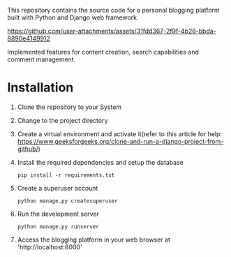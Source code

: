 This repository contains the source code for a personal blogging platform built with Python and Django web framework.

https://github.com/user-attachments/assets/31fdd367-2f9f-4b26-bbda-8890e4149912

Implemented features for content creation, search capabilities and comment management.

# Installation

1. Clone the repository to your System

2. Change to the project directory

3. Create a virtual environment and activate it(refer to this article for help: https://www.geeksforgeeks.org/clone-and-run-a-django-project-from-github/)

4. Install the required dependencies and setup the database

       pip install -r requirements.txt

6. Create a superuser account

       python manage.py createsuperuser 

8. Run the development server

       python manage.py runserver 

9. Access the blogging platform in your web browser at 'http://localhost:8000' 




